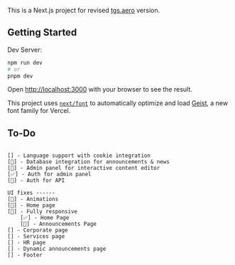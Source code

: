 This is a Next.js project for revised [tgs.aero](https://tgs.aero) version.

## Getting Started

Dev Server:

```bash
npm run dev
# or
pnpm dev

```

Open [http://localhost:3000](http://localhost:3000) with your browser to see the result.

This project uses [`next/font`](https://nextjs.org/docs/app/building-your-application/optimizing/fonts) to automatically optimize and load [Geist](https://vercel.com/font), a new font family for Vercel.

## To-Do

```

[] - Language support with cookie integration
[🔄] - Database integration for announcements & news
[🔄] - Admin panel for interactive content editor
[✅] - Auth for admin panel
[🔄] - Auth for API

UI fixes ------
[🔄] - Animations
[🔄] - Home page
[🔄] - Fully responsive
    [✅] - Home Page
    [🔄] - Announcements Page
[] - Corporate page
[] - Services page
[] - HR page
[] - Dynamic announcements page
[] - Footer


```
